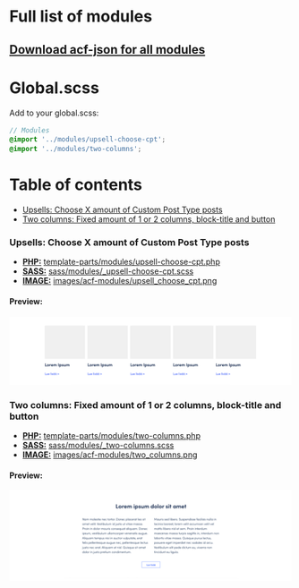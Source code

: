 # Full list of modules

## [Download acf-json for all modules](/json/group_5da082369525b.json)

# Global.scss

Add to your global.scss:

``` scss
// Modules
@import '../modules/upsell-choose-cpt';
@import '../modules/two-columns';
```

# Table of contents

- [Upsells: Choose X amount of Custom Post Type posts](#upsells-choose-x-amount-of-custom-post-type-posts)
- [Two columns: Fixed amount of 1 or 2 columns, block-title and button](#two-columns-fixed-amount-of-1-or-2-columns-block-title-and-button)

### Upsells: Choose X amount of Custom Post Type posts

- **[PHP:](/php)** [template-parts/modules/upsell-choose-cpt.php](php/template-parts/modules/upsell-choose-cpt.php)
- **[SASS:](/sass)** [sass/modules/_upsell-choose-cpt.scss](sass/modules/_upsell-choose-cpt.scss)
- **[IMAGE:](/images)** [images/acf-modules/upsell_choose_cpt.png](images/acf-modules/upsell_choose_cpt.png)

#### Preview:

![upsell_choose_cpt](https://raw.githubusercontent.com/digitoimistodude/cooking-book/master/images/acf-modules/upsell_choose_cpt.png  "upsell_choose_cpt")

### Two columns: Fixed amount of 1 or 2 columns, block-title and button

- **[PHP:](/php)** [template-parts/modules/two-columns.php](php/template-parts/modules/two-columns.php)
- **[SASS:](/sass)** [sass/modules/_two-columns.scss](sass/modules/_upsell-choose-cpt.scss)
- **[IMAGE:](/images)** [images/acf-modules/two_columns.png](images/acf-modules/two_columns.png)

#### Preview:

![two_columns](https://raw.githubusercontent.com/digitoimistodude/cooking-book/master/images/acf-modules/two_columns.png  "two_columns")